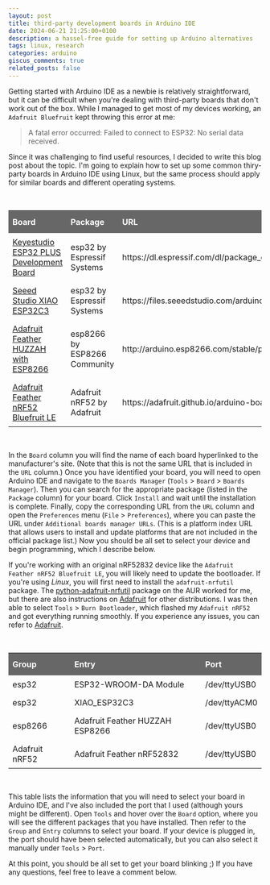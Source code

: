 ```yaml
---
layout: post
title: third-party development boards in Arduino IDE
date: 2024-06-21 21:25:00+0100
description: a hassel-free guide for setting up Arduino alternatives
tags: linux, research
categories: arduino
giscus_comments: true
related_posts: false
---
```


<style>
#boards {
  border-collapse: collapse;
  width: 100%;
}
#boards td, #boards th {
    border: 1px;
    text-align: left;
    padding: 8px;
}
/* #boards tr:nth-child(even){background-color: #f2f2f2;} */
/* #boards tr:hover {background-color: #ddd;} */
#boards th {
  padding-top: 12px;
  padding-bottom: 12px;
  text-align: left;
  background-color: #676767;
  color: white;
}
</style>

Getting started with Arduino IDE as a newbie is relatively straightforward, but it can be difficult when you're dealing with third-party boards that don't work out of the box.
While I managed to get most of my devices working, an `Adafruit Bluefruit` kept throwing this error at me:

> A fatal error occurred: Failed to connect to ESP32: No serial data received.

Since it was challenging to find useful resources, I decided to write this blog post about the topic.
I'm going to explain how to set up some common thiry-party boards in Arduino IDE using Linux, but the same process should apply for similar boards and different operating systems.

<br>
<table id="boards">
  <tr>
    <th>Board</th>
    <th>Package</th>
    <th>URL</th>
  </tr>
  <tr>
    <td><a href="https://www.keyestudio.com/products/keyestudio-esp32-plus-development-board-woroom-32-module-wifibluetooth-compatible-with-arduino">Keyestudio ESP32 PLUS Development Board</a></td>
    <td>esp32 by Espressif Systems</td>
    <td>https://dl.espressif.com/dl/package_esp32_index.json</td>
  </tr>
  <tr>
    <td><a href="https://www.seeedstudio.com/Seeed-XIAO-ESP32C3-p-5431.html">Seeed Studio XIAO ESP32C3</a></td>
    <td>esp32 by Espressif Systems</td>
    <td>https://files.seeedstudio.com/arduino/package_seeeduino_boards_index.json</td>
  </tr>
  <tr>
    <td><a href="https://www.adafruit.com/product/2821">Adafruit Feather HUZZAH with ESP8266</a></td>
    <td>esp8266 by ESP8266 Community</td>
    <td>http://arduino.esp8266.com/stable/package_esp8266com_index.json</td>
  </tr>
  <tr>
    <td><a href="https://www.digikey.ie/en/products/detail/adafruit-industries-llc/3406/7034992">Adafruit Feather nRF52 Bluefruit LE</a></td>
    <td>Adafruit nRF52 by Adafruit</td>
    <td>https://adafruit.github.io/arduino-board-index/package_adafruit_index.json</td>
  </tr>
</table>
<br>

In the `Board` column you will find the name of each board hyperlinked to the manufacturer's site.
(Note that this is not the same URL that is included in the `URL` column.)
Once you have identified your board, you will need to open Arduino IDE and navigate to the `Boards Manager` (`Tools` > `Board` > `Boards Manager`).
Then you can search for the appropriate package (listed in the `Package` column) for your board.
Click `Install` and wait until the installation is complete.
Finally, copy the corresponding URL from the `URL` column and open the `Preferences` menu (`File` > `Preferences`), where you can paste the URL under `Additional boards manager URLs`.
(This is a platform index URL that allows users to install and update platforms that are not included in the official package list.)
Now you should be all set to select your device and begin programming, which I describe below.

If you're working with an original nRF52832 device like the `Adafruit Feather nRF52 Bluefruit LE`, you will likely need to update the bootloader.
If you're using <i>Linux</i>, you will first need to install the `adafruit-nrfutil` package.
The <a href="https://aur.archlinux.org/packages/python-adafruit-nrfutil">python-adafruit-nrfutil</a> package on the AUR worked for me, but there are also instructions on <a href="https://aur.archlinux.org/packages/python-adafruit-nrfutil">Adafruit</a> for other distributions.
I was then able to select `Tools` > `Burn Bootloader`, which flashed my `Adafruit nRF52` and got everything running smoothly.
If you experience any issues, you can refer to <a href="https://learn.adafruit.com/bluefruit-nrf52-feather-learning-guide/updating-the-bootloader">Adafruit</a>.

<br>
<table id="boards">
  <tr>
    <th>Group</th>
    <th>Entry</th>
    <th>Port</th>
  </tr>
  <tr>
    <td>esp32</td>
    <td>ESP32-WROOM-DA Module</td>
    <td>/dev/ttyUSB0</td>
  </tr>
  <tr>
    <td>esp32</td>
    <td>XIAO_ESP32C3</td>
    <td>/dev/ttyACM0</td>
  </tr>
  <tr>
    <td>esp8266</td>
    <td>Adafruit Feather HUZZAH ESP8266</td>
    <td>/dev/ttyUSB0</td>
  </tr>
  <tr>
    <td>Adafruit nRF52</td>
    <td>Adafruit Feather nRF52832</td>
    <td>/dev/ttyUSB0</td>
  </tr>
</table>
<br>

This table lists the information that you will need to select your board in Arduino IDE, and I've also included the port that I used (although yours might be different).
Open `Tools` and hover over the `Board` option, where you will see the different packages that you have installed.
Then refer to the `Group` and `Entry` columns to select your board.
If your device is plugged in, the port should have been selected automatically, but you can also select it manually under `Tools` > `Port`.

At this point, you should be all set to get your board blinking ;)
If you have any questions, feel free to leave a comment below.
